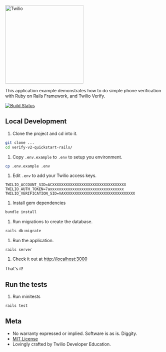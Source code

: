 <a href="https://www.twilio.com">
  <img src="https://static0.twilio.com/marketing/bundles/marketing/img/logos/wordmark-red.svg" alt="Twilio" width="250" />
</a>

This application example demonstrates how to do simple phone verification with Ruby on Rails Framework, and Twilio Verify.

[![Build Status](https://travis-ci.org/TwilioDevEd/verify-v2-quickstart-rails.svg?branch=master)](https://travis-ci.org/TwilioDevEd/verify-v2-quickstart-rails)

## Local Development

1. Clone the project and cd into it.
```bash
git clone ...
cd verify-v2-quickstart-rails/
```

1. Copy `.env.example` to `.env` to setup you environment.
```bash
cp .env.example .env
```

1. Edit `.env` to add your Twilio access keys.

```
TWILIO_ACCOUNT_SID=ACXXXXXXXXXXXXXXXXXXXXXXXXXXXXXXXXX
TWILIO_AUTH_TOKEN=7axxxxxxxxxxxxxxxxxxxxxxxxxxxxxxxxx
TWILIO_VERIFICATION_SID=VAXXXXXXXXXXXXXXXXXXXXXXXXXXXXXXXX
```

1. Install gem dependencies

```bash
bundle install
```

1. Run migrations to create the database.

```bash
rails db:migrate
```

1. Run the application.

```bach
rails server
```

1. Check it out at [http://localhost:3000](http://localhost:3000)


That's it!

## Run the tests

1. Run minitests

```bash
rails test
```

## Meta

* No warranty expressed or implied. Software is as is. Diggity.
* [MIT License](http://www.opensource.org/licenses/mit-license.html)
* Lovingly crafted by Twilio Developer Education.
